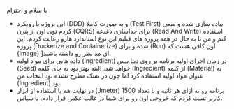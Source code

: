 با سلام و احترام
- این پروژه با رویکرد (DDD) و به صورت کاملا (Test First) پیاده سازی شده و سعی کردم توی اون از پترن (CQRS) برای جداسازی دغدغه (Read And Write) استفاده کنم و من تا به حال در همه پروزه های قبلیم این نوع استاندارد هارو رعایت کردم.
 این پروژه (Dockerize and Containerize) شده و برای (Run) اون کافی هست که (Image) ]ای مد نظر رو داشته باشید.
- داده هایی برای مواد اولیه (Ingredient) در زمان اجرای اولیه برنامه بر روی دیتا بیس (Seed) خواهد شد. البته بهتر بود به جای کلمه (Ingredient) از کلمه (Material) به عنوان مواد اولیه استفاده کرد اما چون در تسک مطرح نشده بود انتخاب من (Ingredient) بود.
- در نهایت هم با استفاده از ابزار (Jmeter) برنامه رو به ازای هر ثانیه و با تعداد 1500 کاربر تست کردم که خروجی اون رو برای شما در غالب عکس قرار دادم.
با سپاس.
